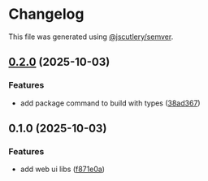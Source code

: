 # Changelog

This file was generated using [@jscutlery/semver](https://github.com/jscutlery/semver).

## [0.2.0](https://github.com/carrot-foundation/middle-earth/compare/publishable-web-logger-0.1.0...publishable-web-logger-0.2.0) (2025-10-03)


### Features

* add package command to build with types ([38ad367](https://github.com/carrot-foundation/middle-earth/commit/38ad367d5704646bae676a607e5b1d8a1a30727d))

## 0.1.0 (2025-10-03)


### Features

* add web ui libs ([f871e0a](https://github.com/carrot-foundation/middle-earth/commit/f871e0a60e87f0ca24ca530acd453ab043a7405d))
